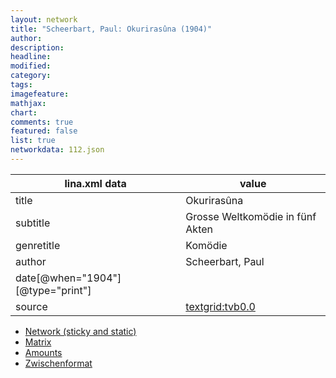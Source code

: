 ```yaml
---
layout: network
title: "Scheerbart, Paul: Okurirasûna (1904)"
author:
description:
headline:
modified:
category:
tags:
imagefeature: 
mathjax: 
chart: 
comments: true
featured: false
list: true
networkdata: 112.json
---
```

lina.xml data  | value
------------- | -------------
title|Okurirasûna
subtitle|Grosse Weltkomödie in fünf Akten
genretitle|Komödie
author|Scheerbart, Paul
date[@when="1904"][@type="print"]|
source|[textgrid:tvb0.0](https://textgridlab.org/1.0/tgcrud-public/rest/textgrid:tvb0.0/data)



* [Network (sticky and static)](/network112)
* [Matrix](/matrix112)
* [Amounts](/amount112)
* [Zwischenformat](/lina112 )
